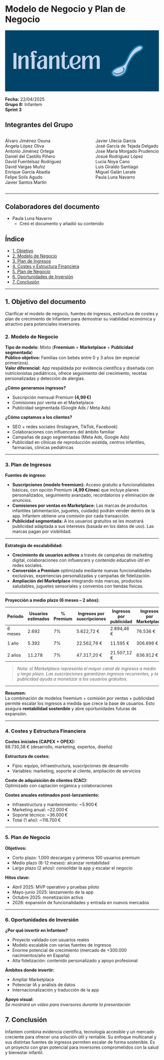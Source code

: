 # Modelo de Negocio y Plan de Negocio
![Portada](../../images/Infantem.png)


**Fecha:** 22/04/2025  
**Grupo 8:** Infantem  
**Sprint 3**

## Integrantes del Grupo
<div style="display: flex; justify-content: space-between; gap: 2px;">
  <div>
    <ul style="padding-left: 0; list-style: none;">
      <li>Álvaro Jiménez Osuna</li>
      <li>Ángela López Oliva</li>
      <li>Antonio Jiménez Ortega</li>
      <li>Daniel del Castillo Piñero</li>
      <li>David Fuentelsaz Rodríguez</li>
      <li>David Vargas Muñiz</li>
      <li>Enrique García Abadía</li>
      <li>Felipe Solís Agudo</li>
      <li>Javier Santos Martín</li>
    </ul>
  </div>

  <div>
    <ul style="padding-left: 0; list-style: none;">
    <li>Javier Ulecia García</li>
      <li>José García de Tejada Delgado</li>
      <li>Jose Maria Morgado Prudencio</li>
      <li>Josué Rodríguez López</li>
      <li>Lucía Noya Cano</li>
      <li>Luis Giraldo Santiago</li>
      <li>Miguel Galán Lerate</li>
      <li>Paula Luna Navarro</li>
    </ul>
  </div>
</div>

---

## Colaboradores del documento
- Paula Luna Navarro
  - Creó el documento y añadió su contenido

## Índice
- [1. Objetivo](#1-objetivo-del-documento)
- [2. Modelo de Negocio](#2-modelo-de-negocio)
- [3. Plan de Ingresos](#3-plan-de-ingresos)
- [4. Costes y Estructura Financiera](#4-costes-y-estructura-financiera)
- [5. Plan de Negocio](#5-plan-de-negocio)
- [6. Oportunidades de Inversión](#6-oportunidades-de-inversión)
- [7. Conclusión](#7--conclusión)
--- 
## 1. Objetivo del documento

Clarificar el modelo de negocio, fuentes de ingresos, estructura de costes y plan de crecimiento de Infantem para demostrar su viabilidad económica y atractivo para potenciales inversores.

### 2. Modelo de Negocio
**Tipo de modelo:** Mixto (**Freemium** + **Marketplace** + **Publicidad segmentada**)  
**Público objetivo:** Familias con bebés entre 0 y 3 años (en especial primerizos).  
**Valor diferencial:** App respaldada por evidencia científica y diseñada con nutricionistas pediátricos, ofrece seguimiento del crecimiento, recetas personalizadas y detección de alergias.

**¿Cómo generamos ingresos?**
- Suscripción mensual Premium **(4,99 €)**
- Comisiones por venta en el Marketplace
- Publicidad segmentada (Google Ads / Meta Ads)

**¿Cómo captamos a los clientes?**
- SEO + redes sociales (Instagram, TikTok, Facebook)
- Colaboraciones con influencers del ámbito familiar
- Campañas de pago segmentadas (Meta Ads, Google Ads)
- Publicidad en clínicas de reproducción asistida, centros infantiles, farmacias, clinicas pediátricas
---
### 3. Plan de Ingresos
**Fuentes de ingreso:**
- **Suscripciones (modelo freemium):** Acceso gratuito a funcionalidades básicas, con opción Premium (**4,99 €/mes**) que incluye planes personalizados, seguimiento avanzado, recordatorios y eliminación de anuncios.
- **Comisiones por ventas en Marketplace:** Las marcas de productos infantiles (alimentación, juguetes, cuidado) podrán vender dentro de la app. Infantem obtiene una comisión por cada transacción.
- **Publicidad segmentada:** A los usuarios gratuitos se les mostrará publicidad adaptada a sus intereses (basada en los datos de uso). Las marcas pagan por visibilidad.

---

**Estrategia de escalabilidad:**
- **Crecimiento de usuarios activos** a través de campañas de marketing digital, colaboraciones con influencers y contenido educativo útil en redes sociales.
- **Conversión a Premium** optimizada mediante nuevas funcionalidades exclusivas, experiencias personalizadas y campañas de fidelización.
- **Ampliación del Marketplace** integrando más marcas, productos saludables, juguetes sensoriales y convenios con tiendas físicas.

---

**Proyección a medio plazo (6 meses – 2 años):**

| Periodo       | Usuarios estimados | % Premium | Ingresos por suscripciones | Ingresos por publicidad | Ingresos por Marketplace | Total estimado |
|---------------|--------------------|-----------|-----------------------------|--------------------------|---------------------------|----------------|
| 6 meses       | 2.692              | 7%        | 5.622,72 €                  | 2.894,46 €               | 76.536 €                  | 85.053,18 €    |
| 1 año         | 5.392              | 7%        | 22.562,76 €                 | 11.595 €                 | 306.696 €                 | 340.853,76 €   |
| 2 años        | 11.278             | 7%        | 47.317,20 €                 | 21.507,12 €              | 636.912 €                 | 705.736,32 €   |

> *Nota: el Marketplace representa el mayor canal de ingresos a medio y largo plazo. Las suscripciones garantizan ingresos recurrentes, y la publicidad ayuda a monetizar a los usuarios gratuitos.*

---

**Resumen:**  
La combinación de modelos freemium + comisión por ventas + publicidad permite escalar los ingresos a medida que crece la base de usuarios. Esto asegura **rentabilidad sostenible** y abre oportunidades futuras de expansión.

---
### 4. Costes y Estructura Financiera
**Costes iniciales (CAPEX + OPEX):**  
88.730,38 € (desarrollo, marketing, expertos, diseño)

**Estructura de costes:**
- Fijos: equipo, infraestructura, suscripciones de desarrollo
- Variables: marketing, soporte al cliente, ampliación de servicios

**Coste de adquisición de clientes (CAC):**  
Optimizado con captación orgánica y colaboraciones

**Costes anuales estimados post-lanzamiento:**
- Infraestructura y mantenimiento: ~5.900 €
- Marketing anual: ~22.000 €
- Soporte técnico: ~36.000 €
- Total (1 año): ~116.700 €
---
### 5. Plan de Negocio

**Objetivos:**
- Corto plazo: 1.000 descargas y primeros 100 usuarios premium
- Medio plazo (6-12 meses): alcanzar rentabilidad
- Largo plazo (2 años): consolidar la app y escalar el negocio

**Hitos clave:**
- Abril 2025: MVP operativo y pruebas piloto
- Mayo-junio 2025: lanzamiento de la app
- Octubre 2025: monetización activa
- 2026: expansión de funcionalidades y entrada en nuevos mercados
---
### 6. Oportunidades de Inversión
**¿Por qué invertir en Infantem?**
- Proyecto validado con usuarios reales
- Modelo escalable con varias fuentes de ingresos
- Enorme potencial de crecimiento (mercado de +300.000 nacimientos/año en España)
- Alta fidelización: contenido personalizado y apoyo profesional

**Ámbitos donde invertir:**
- Ampliar Marketplace
- Potenciar IA y análisis de datos
- Internacionalización y traducción de la app

**Apoyo visual:**  
*Se mostrará un vídeo para inversores durante la presentación*

## 7.  Conclusión

Infantem combina evidencia científica, tecnología accesible y un mercado creciente para ofrecer una solución útil y rentable. Su enfoque multicanal y sus distintas fuentes de ingresos permiten escalar de forma sostenible. Es un proyecto con gran potencial para inversores comprometidos con la salud y bienestar infantil.